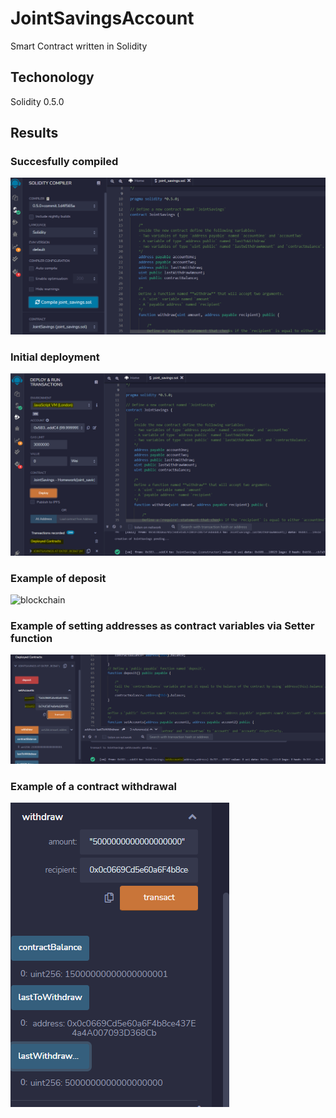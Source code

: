 # JointSavingsAccount
Smart Contract written in Solidity

## Techonology
Solidity 0.5.0

## Results

### Succesfully compiled 

![blockchain](https://github.com/jtraboulsi/JointSavingsAccount/blob/main/Images/Compile.PNG)

### Initial deployment
![blockchain](https://github.com/jtraboulsi/JointSavingsAccount/blob/main/Images/Initial-deployment.PNG)

### Example of deposit
![blockchain](https://github.com/jtraboulsi/JointSavingsAccount/blob/main/Images/deposit-10-ether.PNG)

### Example of setting addresses as contract variables via Setter function
![blockchain](https://github.com/jtraboulsi/JointSavingsAccount/blob/main/Images/set-accounts.PNG)

### Example of a contract withdrawal
![blockchain](https://github.com/jtraboulsi/JointSavingsAccount/blob/main/Images/withdrawal-account-1.PNG)
